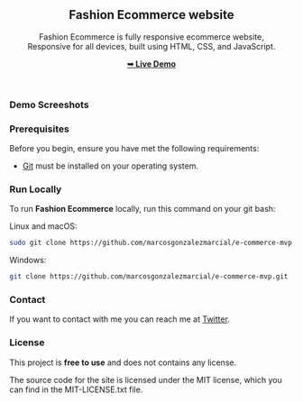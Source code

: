 <div align="center">
<!--   
  ![GitHub repo size](https://img.shields.io/github/repo-size/codewithsadee/casmart)
  ![GitHub stars](https://img.shields.io/github/stars/codewithsadee/casmart?style=social)
  ![GitHub forks](https://img.shields.io/github/forks/codewithsadee/casmart?style=social)
  [![Twitter Follow](https://img.shields.io/twitter/follow/codewithsadee?style=social)](https://twitter.com/intent/follow?screen_name=codewithsadee)
  [![YouTube Video Views](https://img.shields.io/youtube/views/_NcyQawah6w?style=social)](https://youtu.be/_NcyQawah6w) -->

<!-- technologies used: Sass - Javascript - Html - Css - Emmet - Parcel - Mobile-first -->

  <br />
  <br />
  
  <!-- <img src="./readme-images/project-logo.png" /> -->

  <h2 align="center">Fashion Ecommerce website</h2>

Fashion Ecommerce is fully responsive ecommerce website, <br />Responsive for all devices, built using HTML, CSS, and JavaScript.

<a href="#"><strong>➥ Live Demo</strong></a>

</div>

<br />

### Demo Screeshots

<!-- ![Casmart Desktop Demo](./readme-images/desktop.png "Desktop Demo") -->

### Prerequisites

Before you begin, ensure you have met the following requirements:

- [Git](https://git-scm.com/downloads "Download Git") must be installed on your operating system.

### Run Locally

To run **Fashion Ecommerce** locally, run this command on your git bash:

Linux and macOS:

```bash
sudo git clone https://github.com/marcosgonzalezmarcial/e-commerce-mvp.git
```

Windows:

```bash
git clone https://github.com/marcosgonzalezmarcial/e-commerce-mvp.git
```

### Contact

If you want to contact with me you can reach me at [Twitter](https://www.twitter.com/marcos_gonmarc).

### License

This project is **free to use** and does not contains any license.

The source code for the site is licensed under the MIT license, which you can find in the MIT-LICENSE.txt file.

